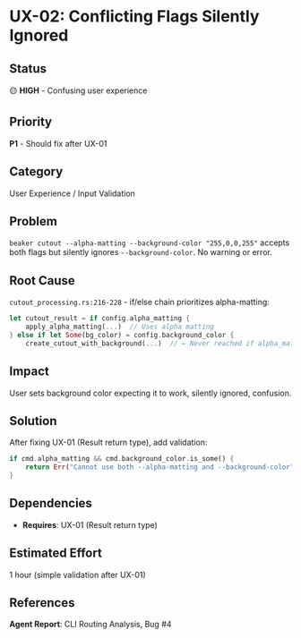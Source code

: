 # UX-02: Conflicting Flags Silently Ignored

## Status
🟡 **HIGH** - Confusing user experience

## Priority
**P1** - Should fix after UX-01

## Category
User Experience / Input Validation

## Problem
`beaker cutout --alpha-matting --background-color "255,0,0,255"` accepts both flags but silently ignores `--background-color`. No warning or error.

## Root Cause
`cutout_processing.rs:216-228` - if/else chain prioritizes alpha-matting:
```rust
let cutout_result = if config.alpha_matting {
    apply_alpha_matting(...)  // Uses alpha matting
} else if let Some(bg_color) = config.background_color {
    create_cutout_with_background(...)  // ← Never reached if alpha_matting is true
```

## Impact
User sets background color expecting it to work, silently ignored, confusion.

## Solution
After fixing UX-01 (Result return type), add validation:
```rust
if cmd.alpha_matting && cmd.background_color.is_some() {
    return Err("Cannot use both --alpha-matting and --background-color".to_string());
}
```

## Dependencies
- **Requires**: UX-01 (Result return type)

## Estimated Effort
1 hour (simple validation after UX-01)

## References
**Agent Report**: CLI Routing Analysis, Bug #4
